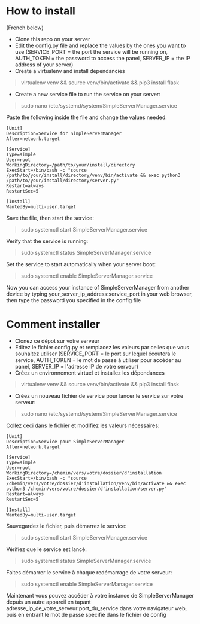 # How to install
(French below)
- Clone this repo on your server
- Edit the config.py file and replace the values by the ones you want to use (SERVICE_PORT = the port the service will be running on, AUTH_TOKEN = the password to access the panel, SERVER_IP = the IP address of your server)
- Create a virtualenv and install dependancies
> virtualenv venv && source venv/bin/activate && pip3 install flask

- Create a new service file to run the service on your server:
> sudo nano /etc/systemd/system/SimpleServerManager.service

Paste the following inside the file and change the values needed:
```
[Unit]
Description=Service for SimpleServerManager
After=network.target

[Service]
Type=simple
User=root
WorkingDirectory=/path/to/your/install/directory
ExecStart=/bin/bash -c "source /path/to/your/install/directory/venv/bin/activate && exec python3 /path/to/your/install/directory/server.py"
Restart=always
RestartSec=5

[Install]
WantedBy=multi-user.target
```
Save the file, then start the service:
> sudo systemctl start SimpleServerManager.service

Verify that the service is running:
> sudo systemctl status SimpleServerManager.service

Set the service to start automatically when your server boot:
> sudo systemctl enable SimpleServerManager.service

Now you can access your instance of SimpleServerManager from another device by typing your_server_ip_address:service_port in your web browser, then type the password you specified in the config file


# Comment installer
- Clonez ce dépot sur votre serveur
- Editez le fichier config.py et remplacez les valeurs par celles que vous souhaitez utiliser (SERVICE_PORT = le port sur lequel écoutera le service, AUTH_TOKEN = le mot de passe à utiliser pour accéder au panel, SERVER_IP = l'adresse IP de votre serveur)
- Créez un environnement virtuel et installez les dépendances
> virtualenv venv && source venv/bin/activate && pip3 install flask

- Créez un nouveau fichier de service pour lancer le service sur votre serveur:
> sudo nano /etc/systemd/system/SimpleServerManager.service

Collez ceci dans le fichier et modifiez les valeurs nécessaires:
```
[Unit]
Description=Service pour SimpleServerManager
After=network.target

[Service]
Type=simple
User=root
WorkingDirectory=/chemin/vers/votre/dossier/d'installation
ExecStart=/bin/bash -c "source /chemin/vers/votre/dossier/d'installation/venv/bin/activate && exec python3 /chemin/vers/votre/dossier/d'installation/server.py"
Restart=always
RestartSec=5

[Install]
WantedBy=multi-user.target
```
Sauvegardez le fichier, puis démarrez le service:
> sudo systemctl start SimpleServerManager.service

Vérifiez que le service est lancé:
> sudo systemctl status SimpleServerManager.service

Faites démarrer le service à chaque redémarrage de votre serveur:
> sudo systemctl enable SimpleServerManager.service

Maintenant vous pouvez accéder à votre instance de SimpleServerManager depuis un autre appareil en tapant adresse_ip_de_votre_serveur:port_du_service dans votre navigateur web, puis en entrant le mot de passe spécifié dans le fichier de config
